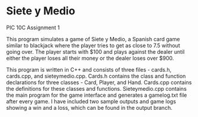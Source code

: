 # Siete y Medio 
PIC 10C Assignment 1

This program simulates a game of Siete y Medio, a Spanish card game similar to blackjack where the player tries to get as close to 7.5 without going over.  The player starts with $100 and plays against the dealer until either the player loses all their money or the dealer loses over $900.  

This program is written in C++ and consists of three files - cards.h, cards.cpp, and sieteymedio.cpp.  Cards.h contains the class and function declarations for three classes - Card, Player, and Hand.  Cards.cpp contains the definitions for these classes and functions.  Sieteymedio.cpp contains the main program for the game interface and generates a gamelog.txt file after every game. I have included two sample outputs and game logs showing a win and a loss, which can be found in the output branch.


